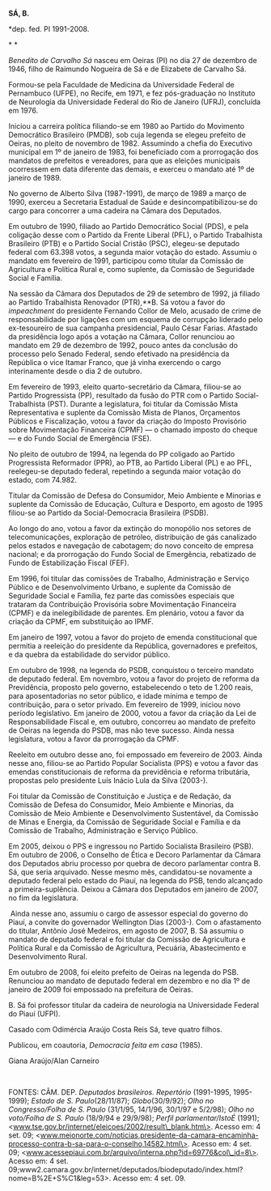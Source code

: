 **SÁ, B.**

\*dep. fed. PI 1991-2008.

* *

*Benedito de Carvalho Sá* nasceu em Oeiras (PI) no dia 27 de dezembro de
1946, filho de Raimundo Nogueira de Sá e de Elizabete de Carvalho Sá.

Formou-se pela Faculdade de Medicina da Universidade Federal de
Pernambuco (UFPE), no Recife, em 1971, e fez pós-graduação no Instituto
de Neurologia da Universidade Federal do Rio de Janeiro (UFRJ),
concluída em 1976.

Iniciou a carreira política filiando-se em 1980 ao Partido do Movimento
Democrático Brasileiro (PMDB), sob cuja legenda se elegeu prefeito de
Oeiras, no pleito de novembro de 1982. Assumindo a chefia do Executivo
municipal em 1º de janeiro de 1983, foi beneficiado com a prorrogação
dos mandatos de prefeitos e vereadores, para que as eleições municipais
ocorressem em data diferente das demais, e exerceu o mandato até 1º de
janeiro de 1989.

No governo de Alberto Silva (1987-1991), de março de 1989 a março de
1990, exerceu a Secretaria Estadual de Saúde e desincompatibilizou-se do
cargo para concorrer a uma cadeira na Câmara dos Deputados.

Em outubro de 1990, filiado ao Partido Democrático Social (PDS), e pela
coligação desse com o Partido da Frente Liberal (PFL), o Partido
Trabalhista Brasileiro (PTB) e o Partido Social Cristão (PSC), elegeu-se
deputado federal com 63.398 votos, a segunda maior votação do estado.
Assumiu o mandato em fevereiro de 1991, participou como titular da
Comissão de Agricultura e Política Rural e, como suplente, da Comissão
de Seguridade Social e Família.

Na sessão da Câmara dos Deputados de 29 de setembro de 1992, já filiado
ao Partido Trabalhista Renovador (PTR),**B. Sá votou a favor do
*impeachment* do presidente Fernando Collor de Melo, acusado de crime de
responsabilidade por ligações com um esquema de corrupção liderado pelo
ex-tesoureiro de sua campanha presidencial, Paulo César Farias. Afastado
da presidência logo após a votação na Câmara, Collor renunciou ao
mandato em 29 de dezembro de 1992, pouco antes da conclusão do processo
pelo Senado Federal, sendo efetivado na presidência da República o vice
Itamar Franco, que já vinha exercendo o cargo interinamente desde o dia
2 de outubro.

Em fevereiro de 1993, eleito quarto-secretário da Câmara, filiou-se ao
Partido Progressista (PP), resultado da fusão do PTR com o Partido
Social-Trabalhista (PST). Durante a legislatura, foi titular da Comissão
Mista Representativa e suplente da Comissão Mista de Planos, Orçamentos
Públicos e Fiscalização, votou a favor da criação do Imposto Provisório
sobre Movimentação Financeira (CPMF) — o chamado imposto do cheque — e
do Fundo Social de Emergência (FSE).

No pleito de outubro de 1994, na legenda do PP coligado ao Partido
Progressista Reformador (PPR), ao PTB, ao Partido Liberal (PL) e ao PFL,
reelegeu-se deputado federal, repetindo a segunda maior votação do
estado, com 74.982.

Titular da Comissão de Defesa do Consumidor, Meio Ambiente e Minorias e
suplente da Comissão de Educação, Cultura e Desporto, em agosto de 1995
filiou-se ao Partido da Social-Democracia Brasileira (PSDB).

Ao longo do ano, votou a favor da extinção do monopólio nos setores de
telecomunicações, exploração de petróleo, distribuição de gás canalizado
pelos estados e navegação de cabotagem; do novo conceito de empresa
nacional; e da prorrogação do Fundo Social de Emergência, rebatizado de
Fundo de Estabilização Fiscal (FEF).

Em 1996, foi titular das comissões de Trabalho, Administração e Serviço
Público e de Desenvolvimento Urbano, e suplente da Comissão de
Seguridade Social e Família, fez parte das comissões especiais que
trataram da Contribuição Provisória sobre Movimentação Financeira (CPMF)
e da inelegibilidade de parentes. Em plenário, votou a favor da criação
da CPMF, em substituição ao IPMF.

Em janeiro de 1997, votou a favor do projeto de emenda constitucional
que permitia a reeleição do presidente da República, governadores e
prefeitos, e da quebra da estabilidade do servidor público.

Em outubro de 1998, na legenda do PSDB, conquistou o terceiro mandato de
deputado federal. Em novembro, votou a favor do projeto de reforma da
Previdência, proposto pelo governo, estabelecendo o teto de 1.200 reais,
para aposentadorias no setor público, e idade mínima e tempo de
contribuição, para o setor privado. Em fevereiro de 1999, iniciou novo
período legislativo. Em janeiro de 2000, votou a favor da criação da Lei
de Responsabilidade Fiscal e, em outubro, concorreu ao mandato de
prefeito de Oeiras na legenda do PSDB, mas não teve sucesso. Ainda nessa
legislatura, votou a favor da prorrogação da CPMF.

Reeleito em outubro desse ano, foi empossado em fevereiro de 2003. Ainda
nesse ano, filiou-se ao Partido Popular Socialista (PPS) e votou a favor
das emendas constitucionais de reforma da previdência e reforma
tributária, propostas pelo presidente Luís Inácio Lula da Silva (2003-).

Foi titular da Comissão de Constituição e Justiça e de Redação, da
Comissão de Defesa do Consumidor, Meio Ambiente e Minorias, da Comissão
de Meio Ambiente e Desenvolvimento Sustentável, da Comissão de Minas e
Energia, da Comissão de Seguridade Social e Família e da Comissão de
Trabalho, Administração e Serviço Público.

Em 2005, deixou o PPS e ingressou no Partido Socialista Brasileiro
(PSB). Em outubro de 2006, o Conselho de Ética e Decoro Parlamentar da
Câmara dos Deputados abriu processo por quebra de decoro parlamentar
contra B. Sá, que seria arquivado. Nesse mesmo mês, candidatou-se
novamente a deputado federal pelo estado do Piauí, na legenda do PSB,
tendo alcançado a primeira-suplência. Deixou a Câmara dos Deputados em
janeiro de 2007, no fim da legislatura.

 Ainda nesse ano, assumiu o cargo de assessor especial do governo do
Piauí, a convite do governador Wellington Dias (2003-). Com o
afastamento do titular, Antônio José Medeiros, em agosto de 2007, B. Sá
assumiu o mandato de deputado federal e foi titular da Comissão de
Agricultura e Política Rural e da Comissão de Agricultura, Pecuária,
Abastecimento e Desenvolvimento Rural.

Em outubro de 2008, foi eleito prefeito de Oeiras na legenda do PSB.
Renunciou ao mandato de deputado federal em dezembro e no dia 1º de
janeiro de 2009 foi empossado na prefeitura de Oeiras.

B. Sá foi professor titular da cadeira de neurologia na Universidade
Federal do Piauí (UFPI).

Casado com Odimércia Araújo Costa Reis Sá, teve quatro filhos.

Publicou, em coautoria, *Democracia feita em casa* (1985).

Giana Araújo/Alan Carneiro

 

FONTES: CÂM. DEP. *Deputados brasileiros. Repertório* (1991-1995,
1995-1999); *Estado de S. Paulo*(28/11/87); *Globo*(30/9/92); *Olho no
Congresso/Folha de S. Paulo* (31/1/95, 14/1/96, 30/1/97 e 5/2/98); *Olho
no voto/Folha de S. Paulo* (18/9/94 e 29/9/98); *Perfil
parlamentar/IstoÉ* (1991);
\<www.tse.gov.br/internet/eleicoes/2002/result\_blank.htm\>. Acesso em:
4 set. 09;
\<www.meionorte.com/noticias,presidente-da-camara-encaminha-processo-contra-b-sa-para-o-conselho,14582.html\>.
Acesso em: 4 set. 09;
\<www.acessepiaui.com.br/arquivo/interna.php?id=69776&col\_id=8\>.
Acesso em: 4 set.
09;www2.camara.gov.br/internet/deputados/biodeputado/index.html?nome=B%2E+S%C1&leg=53\>.
Acesso em: 4 set. 09.

 
